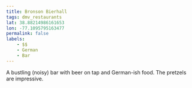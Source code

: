 ```yaml
---
title: Bronson Bierhall
tags: dmv_restaurants
lat: 38.88214986161653
lon: -77.1095795163477
permalink: false
labels:
    - $$
    - German
    - Bar
---
```


A bustling (noisy) bar with beer on tap and German-ish food. The pretzels are impressive.